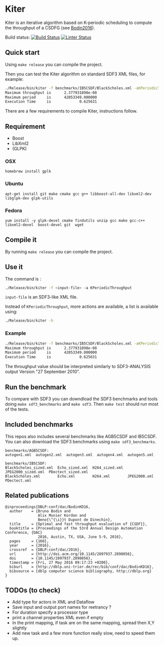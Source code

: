 # Kiter

Kiter is an iterative algorithm based on K-periodic scheduling to compute the throughput of a CSDFG (see [Bodin2016](https://dl.acm.org/doi/abs/10.1145/2897937.2898056)).

Build status:
[![Build Status](https://travis-ci.org/bbodin/kiter.svg?branch=master)](https://travis-ci.org/bbodin/kiter)
[![Linter Status](https://github.com/bbodin/kiter/workflows/Super-Linter/badge.svg)](https://github.com/marketplace/actions/super-linter)

## Quick start

Using `make release` you can compile the project.

Then you can test the Kiter algorithm on standard SDF3 XML files, for example:

```bash
./Release/bin/kiter -f benchmarks/IB5CSDF/BlackScholes.xml -aKPeriodicThroughput
Maximum throughput is      2.377931898e-08
Maximum period     is      42053349.000000
Execution Time     is             0.625631
```

There are a few requirements to compile Kiter, instructions follow.

## Requirement

* Boost
* LibXml2
* (GLPK)

### OSX

`homebrew install gplk` 

### Ubuntu

`apt-get install git make cmake gcc g++ libboost-all-dev libxml2-dev libglpk-dev glpk-utils`

### Fedora 

`yum install -y glpk-devel cmake findutils unzip gcc make gcc-c++ libxml2-devel  boost-devel git  wget`

## Compile it

By running ```make release``` you can compile the project.

## Use it

The command is :

```bash
./Release/bin/kiter -f <input-file> -a KPeriodicThroughput
```

```input-file``` is an SDF3-like XML file.

Instead of `KPeriodicThroughput`, more actions are available, a list is available using:

```bash
./Release/bin/kiter -h
```

### Example


```bash
./Release/bin/kiter -f benchmarks/IB5CSDF/BlackScholes.xml -aKPeriodicThroughput
Maximum throughput is      2.377931898e-08
Maximum period     is      42053349.000000
Execution Time     is             0.625631
```

The throughput value should be interpreted similarly to SDF3-ANALYSIS output Version "27 September 2010".

## Run the benchmark

To compare with SDF3 you can downdload the SDF3 benchmarks and tools doing `make sdf3_benchmarks` and `make sdf3`.
Then ```make test``` should run most of the tests.

## Included benchmarks

This repos also includes several benchmarks like AGB5CSDF and IB5CSDF. You can also download the SDF3 benchmarks using `make sdf3_benchmarks`.

```text
benchmarks/AGB5CSDF:
autogen1.xml  autogen2.xml  autogen3.xml  autogen4.xml  autogen5.xml

benchmarks/IB5CSDF:
BlackScholes_sized.xml  Echo_sized.xml  H264_sized.xml  JPEG2000_sized.xml  PDectect_sized.xml
BlackScholes.xml        Echo.xml        H264.xml        JPEG2000.xml        PDectect.xml
```


## Related publications

```TeX
@inproceedings{DBLP:conf/dac/BodinKD16,
  author    = {Bruno Bodin and
               Alix Munier Kordon and
               Beno{\^{\i}}t Dupont de Dinechin},
  title     = {Optimal and fast throughput evaluation of {CSDF}},
  booktitle = {Proceedings of the 53rd Annual Design Automation Conference, {DAC}
               2016, Austin, TX, USA, June 5-9, 2016},
  pages     = {160},
  year      = {2016},
  crossref  = {DBLP:conf/dac/2016},
  url       = {http://doi.acm.org/10.1145/2897937.2898056},
  doi       = {10.1145/2897937.2898056},
  timestamp = {Fri, 27 May 2016 09:17:23 +0200},
  biburl    = {http://dblp.uni-trier.de/rec/bib/conf/dac/BodinKD16},
  bibsource = {dblp computer science bibliography, http://dblp.org}
}
```

## TODOs (to check)

- Add type for actors in XML and Dataflow
- Save input and output port names for reetrancy ?
- For duration specify a processor type
- print a channel properties XML even if empty
- In the print mapping, if task are on the same mapping, spread then X,Y slightly
- Add new task and a few more function really slow, need to speed them up.